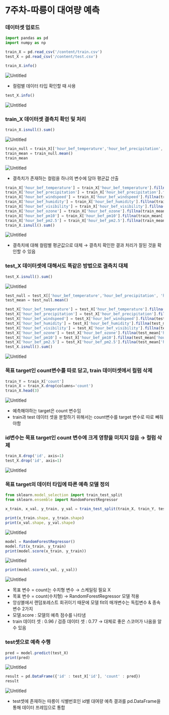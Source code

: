 # 7주차-따릉이 대여량 예측

### 데이터셋 업로드

```jsx
import pandas as pd
import numpy as np

train_X = pd.read_csv('/content/train.csv')
test_X = pd.read_csv('/content/test.csv')
```

```jsx
train_X.info()
```

![Untitled](7%E1%84%8C%E1%85%AE%E1%84%8E%E1%85%A1-%E1%84%84%E1%85%A1%E1%84%85%E1%85%B3%E1%86%BC%E1%84%8B%E1%85%B5%20%E1%84%83%E1%85%A2%E1%84%8B%E1%85%A7%E1%84%85%E1%85%A3%E1%86%BC%20%E1%84%8B%E1%85%A8%E1%84%8E%E1%85%B3%E1%86%A8%20d41ea89a652d42ddb2f139cc2c482352/Untitled.png)

- 컬럼별 데이터 타입 확인할 때 사용

```jsx
test_X.info()
```

![Untitled](7%E1%84%8C%E1%85%AE%E1%84%8E%E1%85%A1-%E1%84%84%E1%85%A1%E1%84%85%E1%85%B3%E1%86%BC%E1%84%8B%E1%85%B5%20%E1%84%83%E1%85%A2%E1%84%8B%E1%85%A7%E1%84%85%E1%85%A3%E1%86%BC%20%E1%84%8B%E1%85%A8%E1%84%8E%E1%85%B3%E1%86%A8%20d41ea89a652d42ddb2f139cc2c482352/Untitled%201.png)

### train_X 데이터셋 결측치 확인 및 처리

```jsx
train_X.isnull().sum()
```

![Untitled](7%E1%84%8C%E1%85%AE%E1%84%8E%E1%85%A1-%E1%84%84%E1%85%A1%E1%84%85%E1%85%B3%E1%86%BC%E1%84%8B%E1%85%B5%20%E1%84%83%E1%85%A2%E1%84%8B%E1%85%A7%E1%84%85%E1%85%A3%E1%86%BC%20%E1%84%8B%E1%85%A8%E1%84%8E%E1%85%B3%E1%86%A8%20d41ea89a652d42ddb2f139cc2c482352/Untitled%202.png)

```jsx
train_null = train_X[['hour_bef_temperature','hour_bef_precipitation', 'hour_bef_windspeed', 'hour_bef_humidity','hour_bef_visibility', 'hour_bef_ozone', 'hour_bef_pm10', 'hour_bef_pm2.5']]
train_mean = train_null.mean()
train_mean
```

![Untitled](7%E1%84%8C%E1%85%AE%E1%84%8E%E1%85%A1-%E1%84%84%E1%85%A1%E1%84%85%E1%85%B3%E1%86%BC%E1%84%8B%E1%85%B5%20%E1%84%83%E1%85%A2%E1%84%8B%E1%85%A7%E1%84%85%E1%85%A3%E1%86%BC%20%E1%84%8B%E1%85%A8%E1%84%8E%E1%85%B3%E1%86%A8%20d41ea89a652d42ddb2f139cc2c482352/Untitled%203.png)

- 결측치가 존재하는 컬럼을 하나의 변수에 담아 평균값 산출

```jsx
train_X['hour_bef_temperature'] = train_X['hour_bef_temperature'].fillna(train_mean['hour_bef_temperature'])
train_X['hour_bef_precipitation'] = train_X['hour_bef_precipitation'].fillna(train_mean['hour_bef_precipitation'])
train_X['hour_bef_windspeed'] = train_X['hour_bef_windspeed'].fillna(train_mean['hour_bef_windspeed'])
train_X['hour_bef_humidity'] = train_X['hour_bef_humidity'].fillna(train_mean['hour_bef_humidity'])
train_X['hour_bef_visibility'] = train_X['hour_bef_visibility'].fillna(train_mean['hour_bef_visibility'])
train_X['hour_bef_ozone'] = train_X['hour_bef_ozone'].fillna(train_mean['hour_bef_ozone'])
train_X['hour_bef_pm10'] = train_X['hour_bef_pm10'].fillna(train_mean['hour_bef_pm10'])
train_X['hour_bef_pm2.5'] = train_X['hour_bef_pm2.5'].fillna(train_mean['hour_bef_pm2.5'])
train_X.isnull().sum()
```

![Untitled](7%E1%84%8C%E1%85%AE%E1%84%8E%E1%85%A1-%E1%84%84%E1%85%A1%E1%84%85%E1%85%B3%E1%86%BC%E1%84%8B%E1%85%B5%20%E1%84%83%E1%85%A2%E1%84%8B%E1%85%A7%E1%84%85%E1%85%A3%E1%86%BC%20%E1%84%8B%E1%85%A8%E1%84%8E%E1%85%B3%E1%86%A8%20d41ea89a652d42ddb2f139cc2c482352/Untitled%204.png)

- 결측치에 대해 컬럼별 평균값으로 대체 → 결측치 확인한 결과 처리가 잘된 것을 확인할 수 있음

### test_X 데이터셋에 대해서도 똑같은 방법으로 결측치 대체

```jsx
test_X.isnull().sum()
```

![Untitled](7%E1%84%8C%E1%85%AE%E1%84%8E%E1%85%A1-%E1%84%84%E1%85%A1%E1%84%85%E1%85%B3%E1%86%BC%E1%84%8B%E1%85%B5%20%E1%84%83%E1%85%A2%E1%84%8B%E1%85%A7%E1%84%85%E1%85%A3%E1%86%BC%20%E1%84%8B%E1%85%A8%E1%84%8E%E1%85%B3%E1%86%A8%20d41ea89a652d42ddb2f139cc2c482352/Untitled%205.png)

```jsx
test_null = test_X[['hour_bef_temperature','hour_bef_precipitation', 'hour_bef_windspeed', 'hour_bef_humidity','hour_bef_visibility', 'hour_bef_ozone', 'hour_bef_pm10', 'hour_bef_pm2.5']]
test_mean = test_null.mean()

test_X['hour_bef_temperature'] = test_X['hour_bef_temperature'].fillna(test_mean['hour_bef_temperature'])
test_X['hour_bef_precipitation'] = test_X['hour_bef_precipitation'].fillna(test_mean['hour_bef_precipitation'])
test_X['hour_bef_windspeed'] = test_X['hour_bef_windspeed'].fillna(test_mean['hour_bef_windspeed'])
test_X['hour_bef_humidity'] = test_X['hour_bef_humidity'].fillna(test_mean['hour_bef_humidity'])
test_X['hour_bef_visibility'] = test_X['hour_bef_visibility'].fillna(test_mean['hour_bef_visibility'])
test_X['hour_bef_ozone'] = test_X['hour_bef_ozone'].fillna(test_mean['hour_bef_ozone'])
test_X['hour_bef_pm10'] = test_X['hour_bef_pm10'].fillna(test_mean['hour_bef_pm10'])
test_X['hour_bef_pm2.5'] = test_X['hour_bef_pm2.5'].fillna(test_mean['hour_bef_pm2.5'])
test_X.isnull().sum()
```

![Untitled](7%E1%84%8C%E1%85%AE%E1%84%8E%E1%85%A1-%E1%84%84%E1%85%A1%E1%84%85%E1%85%B3%E1%86%BC%E1%84%8B%E1%85%B5%20%E1%84%83%E1%85%A2%E1%84%8B%E1%85%A7%E1%84%85%E1%85%A3%E1%86%BC%20%E1%84%8B%E1%85%A8%E1%84%8E%E1%85%B3%E1%86%A8%20d41ea89a652d42ddb2f139cc2c482352/Untitled%206.png)

### 목표 target인 count변수를 따로 담고, train 데이터셋에서 컬럼 삭제

```jsx
train_Y = train_X['count']
train_X = train_X.drop(columns='count')
train_X.head(3)
```

![Untitled](7%E1%84%8C%E1%85%AE%E1%84%8E%E1%85%A1-%E1%84%84%E1%85%A1%E1%84%85%E1%85%B3%E1%86%BC%E1%84%8B%E1%85%B5%20%E1%84%83%E1%85%A2%E1%84%8B%E1%85%A7%E1%84%85%E1%85%A3%E1%86%BC%20%E1%84%8B%E1%85%A8%E1%84%8E%E1%85%B3%E1%86%A8%20d41ea89a652d42ddb2f139cc2c482352/Untitled%207.png)

- 예측해야하는 target은 count 변수임
- train과 test 데이터 셋을 분할하기 위해서는 count변수를 target 변수로 따로 빼줘야함

### id변수는 목표 target인 count 변수에 크게 영향을 미치지 않음 → 컬럼 삭제

```jsx
train_X.drop('id', axis=1)
test_X.drop('id', axis=1)
```

![Untitled](7%E1%84%8C%E1%85%AE%E1%84%8E%E1%85%A1-%E1%84%84%E1%85%A1%E1%84%85%E1%85%B3%E1%86%BC%E1%84%8B%E1%85%B5%20%E1%84%83%E1%85%A2%E1%84%8B%E1%85%A7%E1%84%85%E1%85%A3%E1%86%BC%20%E1%84%8B%E1%85%A8%E1%84%8E%E1%85%B3%E1%86%A8%20d41ea89a652d42ddb2f139cc2c482352/Untitled%208.png)

### 목표 target의 데이터 타입에 따른 예측 모델 정의

```jsx
from sklearn.model_selection import train_test_split
from sklearn.ensemble import RandomForestRegressor

x_train, x_val, y_train, y_val = train_test_split(train_X, train_Y, test_size=0.3, random_state=77)

print(x_train.shape, y_train.shape)
print(x_val.shape, y_val.shape)
```

![Untitled](7%E1%84%8C%E1%85%AE%E1%84%8E%E1%85%A1-%E1%84%84%E1%85%A1%E1%84%85%E1%85%B3%E1%86%BC%E1%84%8B%E1%85%B5%20%E1%84%83%E1%85%A2%E1%84%8B%E1%85%A7%E1%84%85%E1%85%A3%E1%86%BC%20%E1%84%8B%E1%85%A8%E1%84%8E%E1%85%B3%E1%86%A8%20d41ea89a652d42ddb2f139cc2c482352/Untitled%209.png)

```jsx
model = RandomForestRegressor()
model.fit(x_train, y_train)
print(model.score(x_train, y_train))
```

![Untitled](7%E1%84%8C%E1%85%AE%E1%84%8E%E1%85%A1-%E1%84%84%E1%85%A1%E1%84%85%E1%85%B3%E1%86%BC%E1%84%8B%E1%85%B5%20%E1%84%83%E1%85%A2%E1%84%8B%E1%85%A7%E1%84%85%E1%85%A3%E1%86%BC%20%E1%84%8B%E1%85%A8%E1%84%8E%E1%85%B3%E1%86%A8%20d41ea89a652d42ddb2f139cc2c482352/Untitled%2010.png)

```jsx
print(model.score(x_val, y_val))
```

![Untitled](7%E1%84%8C%E1%85%AE%E1%84%8E%E1%85%A1-%E1%84%84%E1%85%A1%E1%84%85%E1%85%B3%E1%86%BC%E1%84%8B%E1%85%B5%20%E1%84%83%E1%85%A2%E1%84%8B%E1%85%A7%E1%84%85%E1%85%A3%E1%86%BC%20%E1%84%8B%E1%85%A8%E1%84%8E%E1%85%B3%E1%86%A8%20d41ea89a652d42ddb2f139cc2c482352/Untitled%2011.png)

- 목표 변수 = count는 수치형 변수 → 스케일링 필요 X
- 목표 변수 = count(수치형) → RandomForestRegressor 모델 적용
- 앙상블에서 랜덤포레스트 회귀이기 때문에 모델 fit의 매개변수는 독립변수 & 종속변수 2가지
- 모델.score : 모델의 예측 점수를 나타냄
- train 데이터 셋 : 0.96 / 검증 데이터 셋 : 0.77 → 대체로 좋은 스코어가 나옴을 알 수 있음

### test셋으로 예측 수행

```jsx
pred = model.predict(test_X)
print(pred)
```

![Untitled](7%E1%84%8C%E1%85%AE%E1%84%8E%E1%85%A1-%E1%84%84%E1%85%A1%E1%84%85%E1%85%B3%E1%86%BC%E1%84%8B%E1%85%B5%20%E1%84%83%E1%85%A2%E1%84%8B%E1%85%A7%E1%84%85%E1%85%A3%E1%86%BC%20%E1%84%8B%E1%85%A8%E1%84%8E%E1%85%B3%E1%86%A8%20d41ea89a652d42ddb2f139cc2c482352/Untitled%2012.png)

```jsx
result = pd.DataFrame({'id' : test_X['id'], 'count' : pred})
result
```

![Untitled](7%E1%84%8C%E1%85%AE%E1%84%8E%E1%85%A1-%E1%84%84%E1%85%A1%E1%84%85%E1%85%B3%E1%86%BC%E1%84%8B%E1%85%B5%20%E1%84%83%E1%85%A2%E1%84%8B%E1%85%A7%E1%84%85%E1%85%A3%E1%86%BC%20%E1%84%8B%E1%85%A8%E1%84%8E%E1%85%B3%E1%86%A8%20d41ea89a652d42ddb2f139cc2c482352/Untitled%2013.png)

- test셋에 존재하는 따릉이 식별번호인 id별 대여량 예측 결과를 pd.DataFrame을 통해 데이터 프레임으로 통합